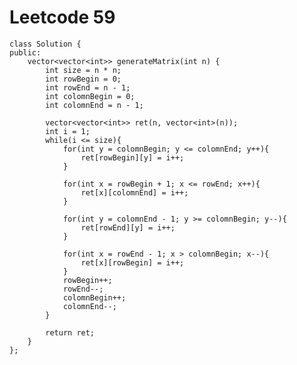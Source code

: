 # Leetcode 59
    class Solution {
    public:
        vector<vector<int>> generateMatrix(int n) {
            int size = n * n;
            int rowBegin = 0;
            int rowEnd = n - 1;
            int colomnBegin = 0;
            int colomnEnd = n - 1;

            vector<vector<int>> ret(n, vector<int>(n));
            int i = 1;
            while(i <= size){
                for(int y = colomnBegin; y <= colomnEnd; y++){
                    ret[rowBegin][y] = i++;
                }

                for(int x = rowBegin + 1; x <= rowEnd; x++){
                    ret[x][colomnEnd] = i++;
                }

                for(int y = colomnEnd - 1; y >= colomnBegin; y--){
                    ret[rowEnd][y] = i++;
                }

                for(int x = rowEnd - 1; x > colomnBegin; x--){
                    ret[x][rowBegin] = i++;
                }
                rowBegin++;
                rowEnd--;
                colomnBegin++;
                colomnEnd--;
            }

            return ret;
        }
    };
